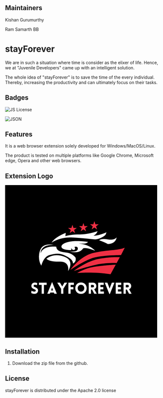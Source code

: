 ## Maintainers

Kishan Gurumurthy

Ram Samarth BB

# stayForever
We are in such a situation where time is consider as the elixer of life. Hence, we at "Juvenile Developers" came up with an intelligent solution.

The whole idea of "stayForever" is to save the time of the every individual. Thereby, increasing the productivity and can ultimately focus on their tasks.

## Badges
![JS License](https://img.shields.io/badge/JavaScript-323330?style=for-the-badge&logo=javascript&logoColor=F7DF1E) 

![JSON](https://img.shields.io/badge/JWT-black?style=for-the-badge&logo=JSON%20web%20tokens) 

## Features

It is a web browser extension solely developed for Windows/MacOS/Linux. 

The product is tested on multiple platforms like Google Chrome, Microsoft edge, Opera and other web browsers. 

## Extension Logo

![App Screenshot](logo.png)

## Installation

1. Download the zip file from the github.

## License 

stayForever is distributed under the Apache 2.0 license
